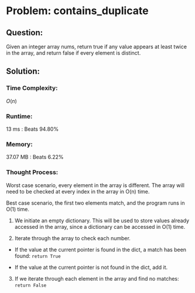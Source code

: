 # Problem: contains_duplicate

## Question:

Given an integer array nums, return true if any value appears at least twice in the array, and return false if every element is distinct.


## Solution:

### Time Complexity:

$O(n)$


### Runtime:

13 ms : Beats 94.80%


### Memory:

37.07 MB : Beats 6.22%


### Thought Process:

Worst case scenario, every element in the array is different. The array will need to be checked at every index in the array in O(n) time.

Best case scenario, the first two elements match, and the program runs in O(1) time.

1. We initiate an empty dictionary. This will be used to store values already accessed in the array, since a dictionary can be accessed in O(1) time.

2. Iterate through the array to check each number.

* If the value at the current pointer is found in the dict, a match has been found: ```return True```

* If the value at the current pointer is not found in the dict, add it.

3. If we iterate through each element in the array and find no matches: ```return False```